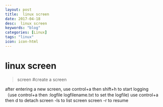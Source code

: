 ```yaml
---
layout: post
title:  linux screen
date: 2017-04-18
desc:  linux screen
keywords: "blog"
categories: [Linux]
tags: "linux"
icon: icon-html
---
```


# linux screen

> screen #create a screen

after entering a new screen, use control+a then shift+h to start logging （use control+a then :logfile logfilename.txt to set the logfile) use control+a then d to detach screen -ls to list screen screen -r to resume
